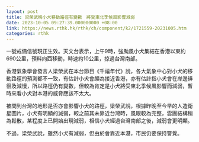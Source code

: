 ```yaml
---
layout: post
title: 梁榮武稱小犬移動路徑有變數　將受東北季候風影響減弱
date: 2023-10-05 09:27:39.000000000 +08:00
link: https://news.rthk.hk/rthk/ch/component/k2/1721559-20231005.htm
categories: rthk
---
```


一號戒備信號現正生效。天文台表示，上午9時，強颱風小犬集結在香港以東約690公里，預料向西移動，時速約10公里，掠過台灣南部。

香港氣象學會發言人梁榮武在本台節目《千禧年代》說，各大氣象中心對小犬的移動路徑的預測都不一致，有估計小犬會頗為接近香港，亦有估計指小犬會在岸邊徘徊及減慢，所以路徑仍有變數，但較為肯定是小犬將受東北季候風影響而減弱，暫時來看小犬對本港的威脅應該不太大。

被問到台灣的地形是否亦會影響小犬的路徑，梁榮武說，根據昨晚至今早的人造衛星圖片，小犬有明顯的減弱，較之前其未靠近台灣時，風眼較為完整，雲團結構稍為鬆散，某程度上已開始出現減弱，相信小犬經過台灣南部之後，減弱會更明顯。

不過，梁榮武說，雖然小犬有減弱，但由於會靠近本港，市民仍要保持警覺。
